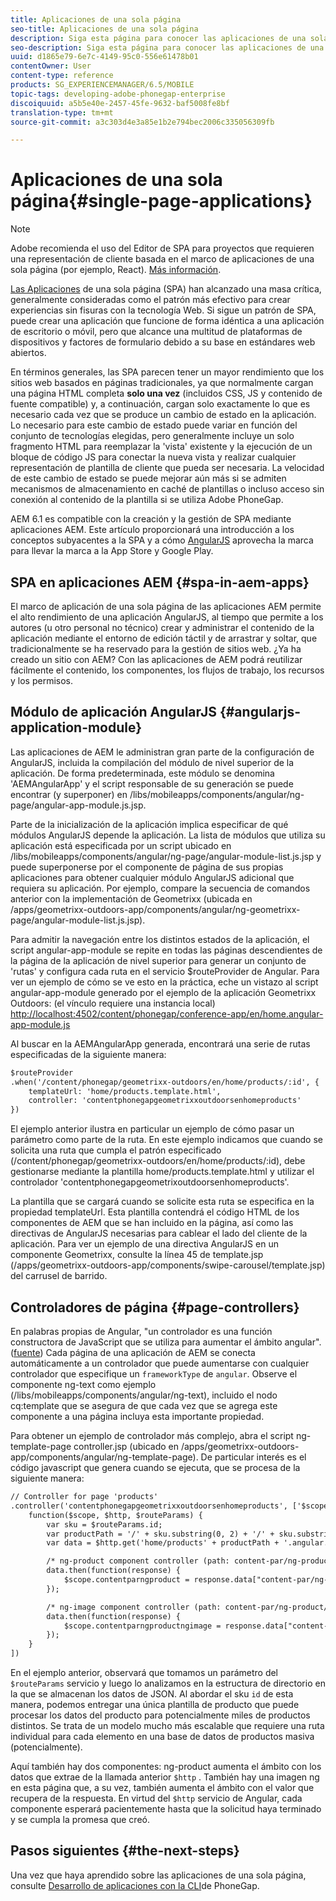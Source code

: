 ```yaml
---
title: Aplicaciones de una sola página
seo-title: Aplicaciones de una sola página
description: Siga esta página para conocer las aplicaciones de una sola página, es decir, puede crear una aplicación que funcione de forma idéntica a una aplicación de escritorio o móvil.
seo-description: Siga esta página para conocer las aplicaciones de una sola página, es decir, puede crear una aplicación que funcione de forma idéntica a una aplicación de escritorio o móvil.
uuid: d1865e79-6e7c-4149-95c0-556e61478b01
contentOwner: User
content-type: reference
products: SG_EXPERIENCEMANAGER/6.5/MOBILE
topic-tags: developing-adobe-phonegap-enterprise
discoiquuid: a5b5e40e-2457-45fe-9632-baf5008fe8bf
translation-type: tm+mt
source-git-commit: a3c303d4e3a85e1b2e794bec2006c335056309fb

---
```



# Aplicaciones de una sola página{#single-page-applications}

>[!NOTE]
>
>Adobe recomienda el uso del Editor de SPA para proyectos que requieren una representación de cliente basada en el marco de aplicaciones de una sola página (por ejemplo, React). [Más información](/help/sites-developing/spa-overview.md).

[Las Aplicaciones](https://en.wikipedia.org/wiki/Single-page_application) de una sola página (SPA) han alcanzado una masa crítica, generalmente consideradas como el patrón más efectivo para crear experiencias sin fisuras con la tecnología Web. Si sigue un patrón de SPA, puede crear una aplicación que funcione de forma idéntica a una aplicación de escritorio o móvil, pero que alcance una multitud de plataformas de dispositivos y factores de formulario debido a su base en estándares web abiertos.

En términos generales, las SPA parecen tener un mayor rendimiento que los sitios web basados en páginas tradicionales, ya que normalmente cargan una página HTML completa **solo una vez** (incluidos CSS, JS y contenido de fuente compatible) y, a continuación, cargan solo exactamente lo que es necesario cada vez que se produce un cambio de estado en la aplicación. Lo necesario para este cambio de estado puede variar en función del conjunto de tecnologías elegidas, pero generalmente incluye un solo fragmento HTML para reemplazar la &#39;vista&#39; existente y la ejecución de un bloque de código JS para conectar la nueva vista y realizar cualquier representación de plantilla de cliente que pueda ser necesaria. La velocidad de este cambio de estado se puede mejorar aún más si se admiten mecanismos de almacenamiento en caché de plantillas o incluso acceso sin conexión al contenido de la plantilla si se utiliza Adobe PhoneGap.

AEM 6.1 es compatible con la creación y la gestión de SPA mediante aplicaciones AEM. Este artículo proporcionará una introducción a los conceptos subyacentes a la SPA y a cómo [AngularJS](https://angularjs.org/) aprovecha la marca para llevar la marca a la App Store y Google Play.

## SPA en aplicaciones AEM {#spa-in-aem-apps}

El marco de aplicación de una sola página de las aplicaciones AEM permite el alto rendimiento de una aplicación AngularJS, al tiempo que permite a los autores (u otro personal no técnico) crear y administrar el contenido de la aplicación mediante el entorno de edición táctil y de arrastrar y soltar, que tradicionalmente se ha reservado para la gestión de sitios web. ¿Ya ha creado un sitio con AEM? Con las aplicaciones de AEM podrá reutilizar fácilmente el contenido, los componentes, los flujos de trabajo, los recursos y los permisos.

## Módulo de aplicación AngularJS {#angularjs-application-module}

Las aplicaciones de AEM le administran gran parte de la configuración de AngularJS, incluida la compilación del módulo de nivel superior de la aplicación. De forma predeterminada, este módulo se denomina &#39;AEMAngularApp&#39; y el script responsable de su generación se puede encontrar (y superponer) en /libs/mobileapps/components/angular/ng-page/angular-app-module.js.jsp.

Parte de la inicialización de la aplicación implica especificar de qué módulos AngularJS depende la aplicación. La lista de módulos que utiliza su aplicación está especificada por un script ubicado en /libs/mobileapps/components/angular/ng-page/angular-module-list.js.jsp y puede superponerse por el componente de página de sus propias aplicaciones para obtener cualquier módulo AngularJS adicional que requiera su aplicación. Por ejemplo, compare la secuencia de comandos anterior con la implementación de Geometrixx (ubicada en /apps/geometrixx-outdoors-app/components/angular/ng-geometrixx-page/angular-module-list.js.jsp).

Para admitir la navegación entre los distintos estados de la aplicación, el script angular-app-module se repite en todas las páginas descendientes de la página de la aplicación de nivel superior para generar un conjunto de &#39;rutas&#39; y configura cada ruta en el servicio $routeProvider de Angular. Para ver un ejemplo de cómo se ve esto en la práctica, eche un vistazo al script angular-app-module generado por el ejemplo de la aplicación Geometrixx Outdoors: (el vínculo requiere una instancia local) [http://localhost:4502/content/phonegap/conference-app/en/home.angular-app-module.js](http://localhost:4502/content/phonegap/conference-app/en/home.angular-app-module.js)

Al buscar en la AEMAngularApp generada, encontrará una serie de rutas especificadas de la siguiente manera:

```xml
$routeProvider
.when('/content/phonegap/geometrixx-outdoors/en/home/products/:id', {
    templateUrl: 'home/products.template.html',
    controller: 'contentphonegapgeometrixxoutdoorsenhomeproducts'
})
```

El ejemplo anterior ilustra en particular un ejemplo de cómo pasar un parámetro como parte de la ruta. En este ejemplo indicamos que cuando se solicita una ruta que cumpla el patrón especificado (/content/phonegap/geometrixx-outdoors/en/home/products/:id), debe gestionarse mediante la plantilla home/products.template.html y utilizar el controlador &#39;contentphonegapgeometrixoutdoorsenhomeproducts&#39;.

La plantilla que se cargará cuando se solicite esta ruta se especifica en la propiedad templateUrl. Esta plantilla contendrá el código HTML de los componentes de AEM que se han incluido en la página, así como las directivas de AngularJS necesarias para cablear el lado del cliente de la aplicación. Para ver un ejemplo de una directiva AngularJS en un componente Geometrixx, consulte la línea 45 de template.jsp (/apps/geometrixx-outdoors-app/components/swipe-carousel/template.jsp) del carrusel de barrido.

## Controladores de página {#page-controllers}

En palabras propias de Angular, &quot;un controlador es una función constructora de JavaScript que se utiliza para aumentar el ámbito angular&quot;. ([fuente](https://docs.angularjs.org/guide/controller)) Cada página de una aplicación de AEM se conecta automáticamente a un controlador que puede aumentarse con cualquier controlador que especifique un `frameworkType` de `angular`. Observe el componente ng-text como ejemplo (/libs/mobileapps/components/angular/ng-text), incluido el nodo cq:template que se asegura de que cada vez que se agrega este componente a una página incluya esta importante propiedad.

Para obtener un ejemplo de controlador más complejo, abra el script ng-template-page controller.jsp (ubicado en /apps/geometrixx-outdoors-app/components/angular/ng-template-page). De particular interés es el código javascript que genera cuando se ejecuta, que se procesa de la siguiente manera:

```xml
// Controller for page 'products'
.controller('contentphonegapgeometrixxoutdoorsenhomeproducts', ['$scope', '$http', '$routeParams',
    function($scope, $http, $routeParams) {
        var sku = $routeParams.id;
        var productPath = '/' + sku.substring(0, 2) + '/' + sku.substring(0, 4) + '/' + sku;
        var data = $http.get('home/products' + productPath + '.angular.json' + cacheKiller);

        /* ng-product component controller (path: content-par/ng-product) */
        data.then(function(response) {
            $scope.contentparngproduct = response.data["content-par/ng-product"].items;
        });

        /* ng-image component controller (path: content-par/ng-product/ng-image) */
        data.then(function(response) {
            $scope.contentparngproductngimage = response.data["content-par/ng-product/ng-image"].items;
        });
    }
])
```

En el ejemplo anterior, observará que tomamos un parámetro del `$routeParams` servicio y luego lo analizamos en la estructura de directorio en la que se almacenan los datos de JSON. Al abordar el sku `id` de esta manera, podemos entregar una única plantilla de producto que puede procesar los datos del producto para potencialmente miles de productos distintos. Se trata de un modelo mucho más escalable que requiere una ruta individual para cada elemento en una base de datos de productos masiva (potencialmente).

Aquí también hay dos componentes: ng-product aumenta el ámbito con los datos que extrae de la llamada anterior `$http` . También hay una imagen ng en esta página que, a su vez, también aumenta el ámbito con el valor que recupera de la respuesta. En virtud del `$http` servicio de Angular, cada componente esperará pacientemente hasta que la solicitud haya terminado y se cumpla la promesa que creó.

## Pasos siguientes {#the-next-steps}

Una vez que haya aprendido sobre las aplicaciones de una sola página, consulte [Desarrollo de aplicaciones con la CLI](/help/mobile/phonegap-apps-pg-cli.md)de PhoneGap.
